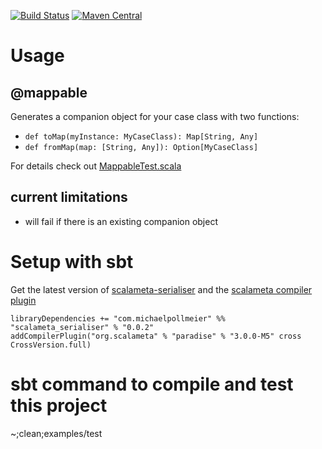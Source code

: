 [![Build Status](https://secure.travis-ci.org/mpollmeier/scalameta-serialiser.png?branch=master)](http://travis-ci.org/mpollmeier/scalameta-serialiser)
[![Maven Central](https://maven-badges.herokuapp.com/maven-central/com.michaelpollmeier/scalameta_serialiser_2.11/badge.svg)](https://maven-badges.herokuapp.com/maven-central/com.michaelpollmeier/scalameta_serialiser_2.11)

# Usage

## @mappable
Generates a companion object for your case class with two functions: 

* `def toMap(myInstance: MyCaseClass): Map[String, Any]` 
* `def fromMap(map: [String, Any]): Option[MyCaseClass]`

For details check out [MappableTest.scala](blob/master/examples/src/test/scala/scala/meta/serialiser/SerialiserTest.scala)

## current limitations
* will fail if there is an existing companion object

# Setup with sbt
Get the latest version of [scalameta-serialiser](https://maven-badges.herokuapp.com/maven-central/com.michaelpollmeier/scalameta_serialiser_2.11) and the [scalameta compiler plugin](https://maven-badges.herokuapp.com/maven-central/org.scalameta/paradise_2.11.8)

```
libraryDependencies += "com.michaelpollmeier" %% "scalameta_serialiser" % "0.0.2"
addCompilerPlugin("org.scalameta" % "paradise" % "3.0.0-M5" cross CrossVersion.full)
```

# sbt command to compile and test this project
~;clean;examples/test
